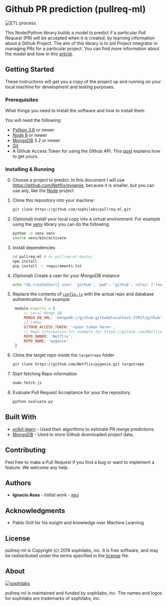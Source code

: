 # Github PR prediction (pullreq-ml)

![ETL process](https://d2wlcd8my7k9h4.cloudfront.net/media/images/575815bd-fb2d-4886-9c0f-90d1b07a9683.png)

This Node/Python library builds a model to predict if a particular Pull Request (PR) will be accepted when it is created, by learning information about a Github Project. The aim of this library is to aid Project integrator in managing PRs for a particular project. You can find more information about the model and how in this [article](https://sophilabs.co/blog/pr-prediction-machine-learning).

## Getting Started

These instructions will get you a copy of the project up and running on your local machine for development and testing purposes.

### Prerequisites

What things you need to install the software and how to install them

You will need the following:
* [Python 3.6](https://www.python.org/downloads/) or newer
* [Node 8](https://nodejs.org/en/download/) or newer
* [MongoDB](https://www.mongodb.com/download-center) 3.2 or newer
* [Git](https://git-scm.com/downloads)
* A Github Access Token for using the Github API. This [post](https://github.com/blog/1509-personal-api-tokens) explains how to get yours.

### Installing & Running

0. Choose a project to predict. In this document I will use https://github.com/Netflix/pygenie, because it is smaller, but you can use any, like the [Node](https://github.com/nodejs/node/) project
1. Clone this repository into your machine:

    ```bash
    git clone https://github.com/sophilabs/pullreq-ml.git
    ```
2. (Optional) Install your local copy into a virtual environment. For example using the [venv](https://docs.python.org/3/library/venv.html) library you can do the following.
   ```bash
   python -m venv venv
   source venv/bin/activate
   ```
3. Install dependencies
   ```bash
   cd pullreq-ml # or pullreq-ml-master
   npm install
   pip install -r requirements.txt
   ```
4. (Optional) Create a user for your MongoDB instance
   ```bash
   echo "db.createUser({ user: 'github', 'pwd': 'github', roles: ['readWrite'] })" | mongo github
   ```
5. Replace the contents of [`config.js`](config.js) with the actual repo and database authentication. For example
   ```javascript
    module.exports = {
        // Local Mongo DB
        MONGO_DB_URL: 'mongodb://github:github@localhost:27017/github',
        // Token
        GITHUB_ACCESS_TOKEN: '<your token here>',
        // Repo Information for example for https://github.com/Netflix/pygenie you should put
        REPO_OWNER: 'Netflix',
        REPO_NAME: 'pygenie'
    }
   ```
5. Clone the target repo inside the `targetrepo` folder
   ```bash
   git clone https://github.com/Netflix/pygenie.git targetrepo
   ```
6. Start fetching Repo information
   ```bash
   node fetch.js
   ```
7. Evaluate Pull Request Acceptance for your the repository
   ```bash
   python evaluate.py
   ```



## Built With

* [scikit-learn](http://scikit-learn.org/) - Used their algorithms to estimate PR merge predictions.
* [MongoDB](https://api.mongodb.com/python/current/) - Used to store Github downloaded project data.

## Contributing

Feel free to make a Pull Request if you find a bug or want to implement a feature. We welcome any help.

## Authors

* **Ignacio Avas** - *Initial work* - [igui](https://github.com/igui)

## Acknowledgments

* Pablo Grill for his insight and knowledge over Machine Learning

## License

pullreq-ml is Copyright (c) 2018 sophilabs, inc. It is free software, and may be
redistributed under the terms specified in the [license](LICENSE) file.

## About

[![sophilabs][sophilabs-image]][sophilabs-url]

pullreq-ml is maintained and funded by sophilabs, inc. The names and logos for
sophilabs are trademarks of sophilabs, inc.

[sophilabs-image]: https://s3.amazonaws.com/sophilabs-assets/logo/logo_300x66.gif
[sophilabs-url]: https://sophilabs.co